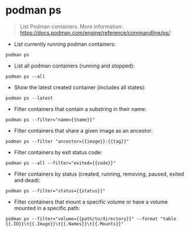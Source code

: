 # podman ps

> List Podman containers.
> More information: <https://docs.podman.com/engine/reference/commandline/ps/>.

- List currently running podman containers:

`podman ps`

- List all podman containers (running and stopped):

`podman ps --all`

- Show the latest created container (includes all states):

`podman ps --latest`

- Filter containers that contain a substring in their name:

`podman ps --filter="name={{name}}"`

- Filter containers that share a given image as an ancestor:

`podman ps --filter "ancestor={{image}}:{{tag}}"`

- Filter containers by exit status code:

`podman ps --all --filter="exited={{code}}"`

- Filter containers by status (created, running, removing, paused, exited and dead):

`podman ps --filter="status={{status}}"`

- Filter containers that mount a specific volume or have a volume mounted in a specific path:

`podman ps --filter="volume={{path/to/directory}}" --format "table {{.ID}}\t{{.Image}}\t{{.Names}}\t{{.Mounts}}"`
